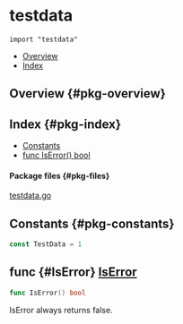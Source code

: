 # testdata
`import "testdata"`

* [Overview](#pkg-overview)
* [Index](#pkg-index)

## Overview {#pkg-overview}



## Index {#pkg-index}
* [Constants](#pkg-constants)
* [func IsError() bool](#IsError)


#### Package files {#pkg-files}
[testdata.go](https://testdata/blob/master/testdata.go)


## Constants {#pkg-constants}
``` go
const TestData = 1
```


## func {#IsError} [IsError](https://testdata/blob/master/testdata.go?s=71:90#L6)
``` go
func IsError() bool
```
IsError always returns false.
